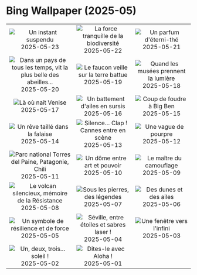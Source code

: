 # Bing Wallpaper (2025-05)

|  |  |  |
|:---:|:---:|:---:|
| ![](https://www.bing.com/th?id=OHR.ButterflyTurtle_FR-FR7508748446_400x240.jpg "Un instant suspendu") 2025-05-23 | ![](https://www.bing.com/th?id=OHR.BaobabAvenue_FR-FR7374715565_400x240.jpg "La force tranquille de la biodiversité") 2025-05-22 | ![](https://www.bing.com/th?id=OHR.SongyangTeaGarden_FR-FR7139710446_400x240.jpg "Un parfum d'éterni-thé") 2025-05-21 |
| ![](https://www.bing.com/th?id=OHR.HoneyBeeLavender_FR-FR5663317705_400x240.jpg "Dans un pays de tous les temps, vit la plus belle des abeilles...") 2025-05-20 | ![](https://www.bing.com/th?id=OHR.RolandGarros_FR-FR5445830165_400x240.jpg "Le faucon veille sur la terre battue") 2025-05-19 | ![](https://www.bing.com/th?id=OHR.DufyRoom_FR-FR5402586518_400x240.jpg "Quand les musées prennent la lumière") 2025-05-18 |
| ![](https://www.bing.com/th?id=OHR.VeniceLagoon_FR-FR5243058604_400x240.jpg "Là où naît Venise") 2025-05-17 | ![](https://www.bing.com/th?id=OHR.GreenMacaw_FR-FR5042488002_400x240.jpg "Un battement d'ailes en sursis") 2025-05-16 | ![](https://www.bing.com/th?id=OHR.LondonParliament_FR-FR8667949776_400x240.jpg "Coup de foudre à Big Ben") 2025-05-15 |
| ![](https://www.bing.com/th?id=OHR.SardiniaFlavia_FR-FR6461309996_400x240.jpg "Un rêve taillé dans la falaise") 2025-05-14 | ![](https://www.bing.com/th?id=OHR.CannesFilmFestival_FR-FR6520718255_400x240.jpg "Silence… Clap ! Cannes entre en scène") 2025-05-13 | ![](https://www.bing.com/th?id=OHR.IrisGarden_FR-FR6726071094_400x240.jpg "Une vague de pourpre") 2025-05-12 |
| ![](https://www.bing.com/th?id=OHR.TorresChile_FR-FR7071695988_400x240.jpg "Parc national Torres del Paine, Patagonie, Chili") 2025-05-11 | ![](https://www.bing.com/th?id=OHR.MinnesotaRotunda_FR-FR7400861841_400x240.jpg "Un dôme entre art et pouvoir") 2025-05-10 | ![](https://www.bing.com/th?id=OHR.CuteChameleon_FR-FR7690747856_400x240.jpg "Le maître du camouflage") 2025-05-09 |
| ![](https://www.bing.com/th?id=OHR.VictoryDay_FR-FR8101939030_400x240.jpg "Le volcan silencieux, mémoire de la Résistance") 2025-05-08 | ![](https://www.bing.com/th?id=OHR.DunluceIreland_FR-FR8462134318_400x240.jpg "Sous les pierres, des légendes") 2025-05-07 | ![](https://www.bing.com/th?id=OHR.FlyoverNamibia_FR-FR8600226309_400x240.jpg "Des dunes et des ailes") 2025-05-06 |
| ![](https://www.bing.com/th?id=OHR.RhyoliteDonkeys_FR-FR1931273047_400x240.jpg "Un symbole de résilience et de force") 2025-05-05 | ![](https://www.bing.com/th?id=OHR.SevilleNaboo_FR-FR2052386392_400x240.jpg "Séville, entre étoiles et sabres laser !") 2025-05-04 | ![](https://www.bing.com/th?id=OHR.ArchesGalaxy_FR-FR2194406698_400x240.jpg "Une fenêtre vers l'infini") 2025-05-03 |
| ![](https://www.bing.com/th?id=OHR.BrazilHeron_FR-FR2379480505_400x240.jpg "Un, deux, trois… soleil !") 2025-05-02 | ![](https://www.bing.com/th?id=OHR.PinkPlumeria_FR-FR9237716464_400x240.jpg "Dites-le avec Aloha !") 2025-05-01 |  |
